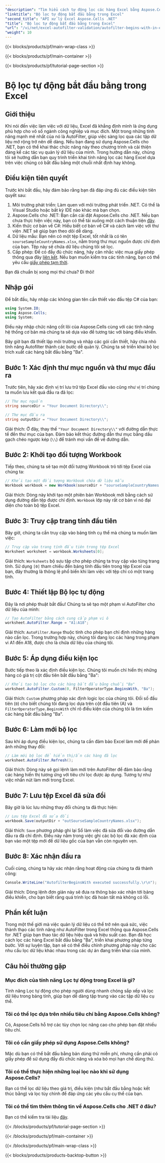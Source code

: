 ```yaml
---
"description": "Tìm hiểu cách tự động lọc các hàng Excel bằng Aspose.Cells trong .NET một cách dễ dàng với hướng dẫn từng bước toàn diện này."
"linktitle": "Bộ lọc tự động bắt đầu bằng trong Excel"
"second_title": "API xử lý Excel Aspose.Cells .NET"
"title": "Bộ lọc tự động bắt đầu bằng trong Excel"
"url": "/vi/net/excel-autofilter-validation/autofilter-begins-with-in-excel/"
"weight": 10
---
```


{{< blocks/products/pf/main-wrap-class >}}

{{< blocks/products/pf/main-container >}}

{{< blocks/products/pf/tutorial-page-section >}}

# Bộ lọc tự động bắt đầu bằng trong Excel

## Giới thiệu

Khi nói đến việc làm việc với dữ liệu, Excel đã khẳng định mình là ứng dụng phù hợp cho vô số ngành công nghiệp và mục đích. Một trong những tính năng mạnh mẽ nhất của nó là AutoFilter, giúp việc sàng lọc qua các tập dữ liệu mở rộng trở nên dễ dàng. Nếu bạn đang sử dụng Aspose.Cells cho .NET, bạn có thể khai thác chức năng này theo chương trình và cải thiện đáng kể các tác vụ quản lý dữ liệu của mình. Trong hướng dẫn này, chúng tôi sẽ hướng dẫn bạn quy trình triển khai tính năng lọc các hàng Excel dựa trên việc chúng có bắt đầu bằng một chuỗi nhất định hay không.

## Điều kiện tiên quyết

Trước khi bắt đầu, hãy đảm bảo rằng bạn đã đáp ứng đủ các điều kiện tiên quyết sau:

1. Môi trường phát triển: Làm quen với môi trường phát triển .NET. Có thể là Visual Studio hoặc bất kỳ IDE nào khác mà bạn chọn.
2. Aspose.Cells cho .NET: Bạn cần cài đặt Aspose.Cells cho .NET. Nếu bạn chưa thực hiện việc này, bạn có thể tải xuống một cách thuận tiện [đây](https://releases.aspose.com/cells/net/).
3. Kiến thức cơ bản về C#: Hiểu biết cơ bản về C# và cách làm việc với thư viện .NET sẽ giúp bạn theo dõi dễ dàng.
4. Dữ liệu mẫu: Bạn nên có một tệp Excel, tốt nhất là có tên `sourseSampleCountryNames.xlsx`, nằm trong thư mục nguồn được chỉ định của bạn. Tệp này sẽ chứa dữ liệu chúng tôi sẽ lọc.
5. Cấp phép: Để có đầy đủ chức năng, hãy cân nhắc việc mua giấy phép thông qua đây [liên kết](https://purchase.aspose.com/buy). Nếu bạn muốn kiểm tra các tính năng, bạn có thể yêu cầu [giấy phép tạm thời](https://purchase.aspose.com/temporary-license/).

Bạn đã chuẩn bị xong mọi thứ chưa? Đi thôi!

## Nhập gói

Để bắt đầu, hãy nhập các không gian tên cần thiết vào đầu tệp C# của bạn:

```csharp
using System.IO;
using Aspose.Cells;
using System;
```

Điều này nhập chức năng cốt lõi của Aspose.Cells cùng với các tính năng hệ thống cơ bản mà chúng ta sẽ dựa vào để tương tác với bảng điều khiển.

Bây giờ bạn đã thiết lập môi trường và nhập các gói cần thiết, hãy chia nhỏ tính năng Autofilter thành các bước dễ quản lý. Chúng ta sẽ triển khai bộ lọc trích xuất các hàng bắt đầu bằng "Ba".

## Bước 1: Xác định thư mục nguồn và thư mục đầu ra

Trước tiên, hãy xác định vị trí lưu trữ tệp Excel đầu vào cũng như vị trí chúng ta muốn lưu kết quả đầu ra đã lọc:

```csharp
// Thư mục nguồn
string sourceDir = "Your Document Directory\\";

// Thư mục đầu ra
string outputDir = "Your Document Directory\\";
```

Giải thích: Ở đây, thay thế `"Your Document Directory\\"` với đường dẫn thực tế đến thư mục của bạn. Đảm bảo kết thúc đường dẫn thư mục bằng dấu gạch chéo ngược kép (`\\`) để tránh mọi vấn đề về đường dẫn.

## Bước 2: Khởi tạo đối tượng Workbook

Tiếp theo, chúng ta sẽ tạo một đối tượng Workbook trỏ tới tệp Excel của chúng ta:

```csharp
// Khởi tạo một đối tượng Workbook chứa dữ liệu mẫu
Workbook workbook = new Workbook(sourceDir + "sourseSampleCountryNames.xlsx");
```

Giải thích: Dòng này khởi tạo một phiên bản Workbook mới bằng cách sử dụng đường dẫn tệp được chỉ định. `Workbook` lớp này rất cơ bản vì nó đại diện cho toàn bộ tệp Excel.

## Bước 3: Truy cập trang tính đầu tiên

Bây giờ, chúng ta cần truy cập vào bảng tính cụ thể mà chúng ta muốn làm việc:

```csharp
// Truy cập vào trang tính đầu tiên trong tệp Excel
Worksheet worksheet = workbook.Worksheets[0];
```

Giải thích: `Worksheets` bộ sưu tập cho phép chúng ta truy cập vào từng trang tính. Sử dụng `[0]` tham chiếu đến bảng tính đầu tiên trong tệp Excel của bạn, đây thường là thông lệ phổ biến khi làm việc với tệp chỉ có một trang tính.

## Bước 4: Thiết lập Bộ lọc tự động

Đây là nơi phép thuật bắt đầu! Chúng ta sẽ tạo một phạm vi AutoFilter cho dữ liệu của mình:

```csharp
// Tạo AutoFilter bằng cách cung cấp phạm vi ô
worksheet.AutoFilter.Range = "A1:A18";
```

Giải thích: `AutoFilter.Range` thuộc tính cho phép bạn chỉ định những hàng nào cần lọc. Trong trường hợp này, chúng tôi đang lọc các hàng trong phạm vi A1 đến A18, được cho là chứa dữ liệu của chúng tôi.

## Bước 5: Áp dụng điều kiện lọc

Bước tiếp theo là xác định điều kiện lọc. Chúng tôi muốn chỉ hiển thị những hàng có giá trị cột đầu tiên bắt đầu bằng "Ba":

```csharp
// Khởi tạo bộ lọc cho các hàng bắt đầu bằng chuỗi "Ba"
worksheet.AutoFilter.Custom(0, FilterOperatorType.BeginsWith, "Ba");
```

Giải thích: `Custom` phương pháp xác định logic lọc của chúng tôi. Đối số đầu tiên (`0`) cho biết chúng tôi đang lọc dựa trên cột đầu tiên (A) và `FilterOperatorType.BeginsWith` chỉ rõ điều kiện của chúng tôi là tìm kiếm các hàng bắt đầu bằng "Ba".

## Bước 6: Làm mới bộ lọc

Sau khi áp dụng điều kiện lọc, chúng ta cần đảm bảo Excel làm mới để phản ánh những thay đổi:

```csharp
// Làm mới bộ lọc để hiển thị/ẩn các hàng đã lọc
worksheet.AutoFilter.Refresh();
```

Giải thích: Dòng này sẽ gọi lệnh làm mới trên AutoFilter để đảm bảo rằng các hàng hiển thị tương ứng với tiêu chí lọc được áp dụng. Tương tự như việc nhấn nút làm mới trong Excel.

## Bước 7: Lưu tệp Excel đã sửa đổi

Bây giờ là lúc lưu những thay đổi chúng ta đã thực hiện:

```csharp
// Lưu tệp Excel đã sửa đổi
workbook.Save(outputDir + "outSourseSampleCountryNames.xlsx");
```

Giải thích: `Save` phương pháp ghi lại Sổ làm việc đã sửa đổi vào đường dẫn đầu ra đã chỉ định. Điều này nằm trong việc ghi các bộ lọc đã xác định của bạn vào một tệp mới để dữ liệu gốc của bạn vẫn còn nguyên vẹn.

## Bước 8: Xác nhận đầu ra

Cuối cùng, chúng ta hãy xác nhận rằng hoạt động của chúng ta đã thành công:

```csharp
Console.WriteLine("AutofilterBeginsWith executed successfully.\r\n");
```

Giải thích: Dòng lệnh đơn giản này sẽ đưa ra thông báo xác nhận tới bảng điều khiển, cho bạn biết rằng quá trình lọc đã hoàn tất mà không có lỗi.

## Phần kết luận

Trong một thế giới mà việc quản lý dữ liệu có thể trở nên quá sức, việc thành thạo các tính năng như AutoFilter trong Excel thông qua Aspose.Cells for .NET giúp bạn thao tác dữ liệu hiệu quả và hiệu suất cao. Bạn đã học cách lọc các hàng Excel bắt đầu bằng "Ba", triển khai phương pháp từng bước. Với sự luyện tập, bạn sẽ có thể điều chỉnh phương pháp này cho các nhu cầu lọc dữ liệu khác nhau trong các dự án đang triển khai của mình.

## Câu hỏi thường gặp

### Mục đích của tính năng Lọc tự động trong Excel là gì?  
Tính năng Lọc tự động cho phép người dùng nhanh chóng sắp xếp và lọc dữ liệu trong bảng tính, giúp bạn dễ dàng tập trung vào các tập dữ liệu cụ thể.

### Tôi có thể lọc dựa trên nhiều tiêu chí bằng Aspose.Cells không?  
Có, Aspose.Cells hỗ trợ các tùy chọn lọc nâng cao cho phép bạn đặt nhiều tiêu chí.

### Tôi có cần giấy phép sử dụng Aspose.Cells không?  
Mặc dù bạn có thể bắt đầu bằng bản dùng thử miễn phí, nhưng cần phải có giấy phép để sử dụng đầy đủ chức năng và xóa bỏ mọi hạn chế dùng thử.

### Tôi có thể thực hiện những loại lọc nào khi sử dụng Aspose.Cells?  
Bạn có thể lọc dữ liệu theo giá trị, điều kiện (như bắt đầu bằng hoặc kết thúc bằng) và lọc tùy chỉnh để đáp ứng các yêu cầu cụ thể của bạn.

### Tôi có thể tìm thêm thông tin về Aspose.Cells cho .NET ở đâu?  
Bạn có thể kiểm tra tài liệu [đây](https://reference.aspose.com/cells/net/).

{{< /blocks/products/pf/tutorial-page-section >}}

{{< /blocks/products/pf/main-container >}}

{{< /blocks/products/pf/main-wrap-class >}}

{{< blocks/products/products-backtop-button >}}
